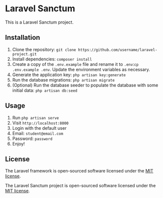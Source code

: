 # Laravel Sanctum

This is a Laravel Sanctum project.

## Installation

1. Clone the repository: ```git clone https://github.com/username/laravel-project.git```
2. Install dependencies: ```composer install```
3. Create a copy of the `.env.example` file and rename it to `.env`:```cp .env.example .env```. Update the environment variables as necessary.
4. Generate the application key: ```php artisan key:generate```
5. Run the database migrations: ```php artisan migrate```
6. (Optional) Run the database seeder to populate the database with some initial data: ```php artisan db:seed```

## Usage

1. Run ```php artisan serve```
2. Visit `http://localhost:8000`
3. Login with the default user
4. Email: `student@email.com`
5. Password: `password`
6. Enjoy!

## License

The Laravel framework is open-sourced software licensed under the [MIT license](https://opensource.org/licenses/MIT).

The Laravel Sanctum project is open-sourced software licensed under the [MIT license](https://opensource.org/licenses/MIT).
